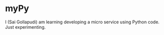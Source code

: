 # myPy
I (Sai Gollapudi) am learning developing a micro service using Python code. Just experimenting.

